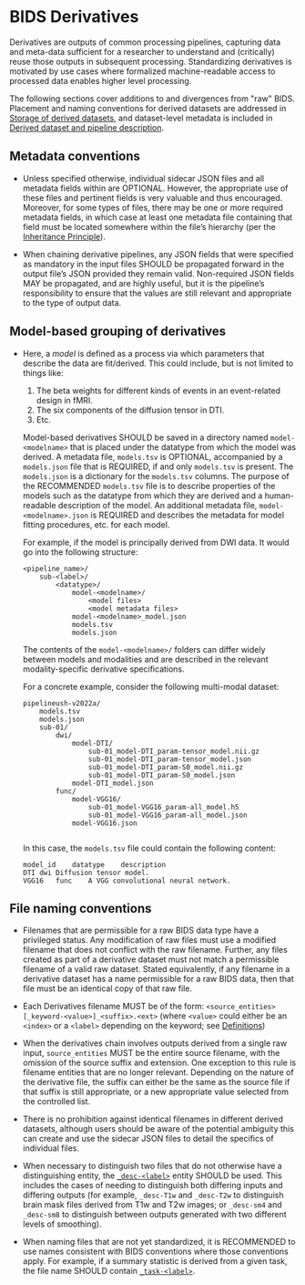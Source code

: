 # BIDS Derivatives

Derivatives are outputs of common processing pipelines, capturing data and
meta-data sufficient for a researcher to understand and (critically) reuse those
outputs in subsequent processing.
Standardizing derivatives is motivated by use cases where formalized
machine-readable access to processed data enables higher level processing.

The following sections cover additions to and divergences from "raw" BIDS.
Placement and naming conventions for derived datasets are addressed in
[Storage of derived datasets][storage], and dataset-level metadata is included
in [Derived dataset and pipeline description][derived-dataset-description].

## Metadata conventions

-   Unless specified otherwise, individual sidecar JSON files and all metadata
    fields within are OPTIONAL. However, the appropriate use of these files and
    pertinent fields is very valuable and thus encouraged. Moreover, for some
    types of files, there may be one or more required metadata fields, in which
    case at least one metadata file containing that field must be located
    somewhere within the file’s hierarchy (per the
    [Inheritance Principle](../02-common-principles.md#the-inheritance-principle)).

-   When chaining derivative pipelines, any JSON fields that were specified as
    mandatory in the input files SHOULD be propagated forward in the output
    file’s JSON provided they remain valid. Non-required JSON fields MAY be
    propagated, and are highly useful, but it is the pipeline’s responsibility
    to ensure that the values are still relevant and appropriate to the type of
    output data.

## Model-based grouping of derivatives 

-  Here, a *model* is defined as a process via which parameters that describe
   the data are fit/derived. This could include, but is not limited to things 
   like: 
    
    1. The beta weights for different kinds of events in an event-related design 
       in fMRI. 
    1. The six components of the diffusion tensor in DTI. 
    1. Etc. 

   Model-based derivatives SHOULD be saved in a directory named 
   `model-<modelname>` that is placed under the datatype from which the model 
   was derived. A metadata file, `models.tsv` is OPTIONAL, accompanied by 
   a `models.json` file that is REQUIRED, if and only `models.tsv` is present.
   The `models.json` is a dictionary for the `models.tsv` columns. 
   The purpose of the RECOMMENDED `models.tsv` file is to describe properties of the models 
   such as the datatype from which they are derived and a human-readable description of the 
   model. An additional metadata file, `model-<modelname>.json` is REQUIRED and describes the metadata for model fitting procedures, etc. for each model. 
   
   For example, if the model is principally derived from DWI data. 
   It would go into the following structure: 
   
    ```Text
    <pipeline_name>/
        sub-<label>/
            <datatype>/
                model-<modelname>/
                    <model files>
                    <model metadata files>
                model-<modelname>_model.json
                models.tsv
                models.json
    ```

    The contents of the `model-<modelname>/` folders can differ widely between models 
    and modalities and are described in the relevant modality-specific derivative 
    specifications. 

    For a concrete example, consider the following multi-modal dataset:

    ```Text
    pipelineush-v2022a/
        models.tsv
        models.json
        sub-01/
            dwi/
                model-DTI/
                    sub-01_model-DTI_param-tensor_model.nii.gz
                    sub-01_model-DTI_param-tensor_model.json
                    sub-01_model-DTI_param-S0_model.nii.gz
                    sub-01_model-DTI_param-S0_model.json
                model-DTI_model.json
            func/
                model-VGG16/
                    sub-01_model-VGG16_param-all_model.h5
                    sub-01_model-VGG16_param-all_model.json
                model-VGG16.json


    ```
    In this case, the `models.tsv` file could contain the following content: 

    ```Text
    model_id    datatype    description
    DTI	dwi Diffusion tensor model.
    VGG16	func    A VGG convolutional neural network.
    ```

## File naming conventions

-   Filenames that are permissible for a raw BIDS data type have a privileged
    status. Any modification of raw files must use a modified filename that does
    not conflict with the raw filename. Further, any files created as part of a
    derivative dataset must not match a permissible filename of a valid raw
    dataset. Stated equivalently, if any filename in a derivative dataset has a
    name permissible for a raw BIDS data, then that file must be an identical
    copy of that raw file.

-   Each Derivatives filename MUST be of the form:
    `<source_entities>[_keyword-<value>]_<suffix>.<ext>`
    (where `<value>` could either be an `<index>` or a `<label>` depending on
    the keyword; see [Definitions][definitions])

-   When the derivatives chain involves outputs derived from a single raw input,
    `source_entities` MUST be the entire source filename, with the omission of
    the source suffix and extension. One exception to this rule is filename
    entities that are no longer relevant. Depending on the nature of the
    derivative file, the suffix can either be the same as the source file if
    that suffix is still appropriate, or a new appropriate value selected from
    the controlled list.

-   There is no prohibition against identical filenames in different derived
    datasets, although users should be aware of the potential ambiguity this can
    create and use the sidecar JSON files to detail the specifics of individual
    files.

-   When necessary to distinguish two files that do not otherwise have a
    distinguishing entity, the [`_desc-<label>`](../appendices/entities.md#desc)
    entity SHOULD be used.
    This includes the cases of needing to distinguish both differing inputs and
    differing outputs (for example, `_desc-T1w` and `_desc-T2w` to distinguish
    brain mask files derived from T1w and T2w images;
    or `_desc-sm4` and `_desc-sm8` to distinguish between outputs generated with
    two different levels of smoothing).

-   When naming files that are not yet standardized, it is RECOMMENDED to use
    names consistent with BIDS conventions where those conventions apply.
    For example, if a summary statistic is derived from a given task, the file
    name SHOULD contain [`_task-<label>`](../appendices/entities.md#task). 

<!-- Link Definitions -->

[definitions]: ../02-common-principles.md#definitions

[storage]: ../02-common-principles.md#storage-of-derived-datasets

[derived-dataset-description]: ../03-modality-agnostic-files.md#derived-dataset-and-pipeline-description
